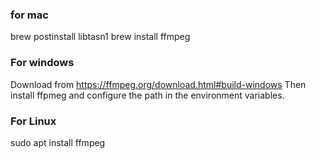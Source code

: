 ### for mac
brew postinstall libtasn1
brew install ffmpeg

### For windows
Download from https://ffmpeg.org/download.html#build-windows
Then install ffpmeg and configure the path in the environment variables.

### For Linux
sudo apt install ffmpeg


